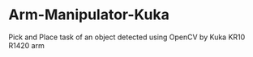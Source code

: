 # Arm-Manipulator-Kuka
Pick and Place task of an object detected using OpenCV by Kuka KR10 R1420 arm
